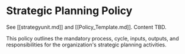 # Strategic Planning Policy

See [[strategyunit.md]] and [[Policy_Template.md]]. Content TBD.

This policy outlines the mandatory process, cycle, inputs, outputs, and responsibilities for the organization's strategic planning activities. 